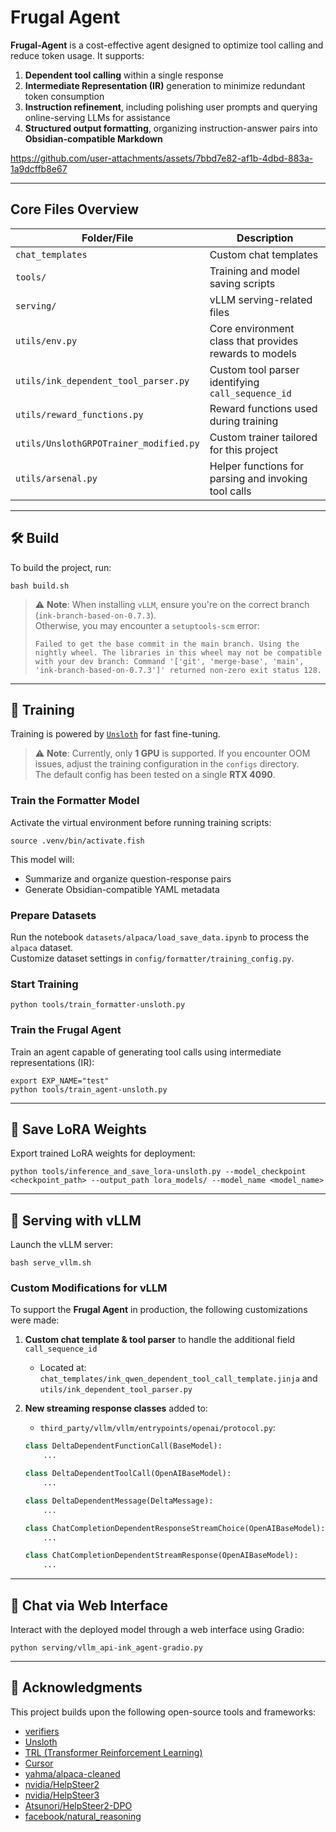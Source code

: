 # Frugal Agent

**Frugal-Agent** is a cost-effective agent designed to optimize tool calling and reduce token usage. It supports:

1. **Dependent tool calling** within a single response  
2. **Intermediate Representation (IR)** generation to minimize redundant token consumption  
3. **Instruction refinement**, including polishing user prompts and querying online-serving LLMs for assistance  
4. **Structured output formatting**, organizing instruction-answer pairs into **Obsidian-compatible Markdown**


https://github.com/user-attachments/assets/7bbd7e82-af1b-4dbd-883a-1a9dcffb8e67


---

## Core Files Overview

| Folder/File | Description |
|-------------|-------------|
| `chat_templates` | Custom chat templates |
| `tools/` | Training and model saving scripts |
| `serving/` | vLLM serving-related files |
| `utils/env.py` | Core environment class that provides rewards to models |
| `utils/ink_dependent_tool_parser.py` | Custom tool parser identifying `call_sequence_id` |
| `utils/reward_functions.py` | Reward functions used during training |
| `utils/UnslothGRPOTrainer_modified.py` | Custom trainer tailored for this project |
| `utils/arsenal.py` | Helper functions for parsing and invoking tool calls |

---

## 🛠️ Build

To build the project, run:

```fish
bash build.sh
```

> ⚠️ **Note**: When installing `vLLM`, ensure you're on the correct branch (`ink-branch-based-on-0.7.3`).  
> Otherwise, you may encounter a `setuptools-scm` error:
>
> ```
> Failed to get the base commit in the main branch. Using the nightly wheel. The libraries in this wheel may not be compatible with your dev branch: Command '['git', 'merge-base', 'main', 'ink-branch-based-on-0.7.3']' returned non-zero exit status 128.
> ```

---

## 🧪 Training

Training is powered by [`Unsloth`](https://github.com/unslothai/unsloth) for fast fine-tuning.

> ⚠️ **Note**: Currently, only **1 GPU** is supported. If you encounter OOM issues, adjust the training configuration in the `configs` directory.  
> The default config has been tested on a single **RTX 4090**.

### Train the Formatter Model

Activate the virtual environment before running training scripts:

```fish
source .venv/bin/activate.fish
```

This model will:
- Summarize and organize question-response pairs  
- Generate Obsidian-compatible YAML metadata  

### Prepare Datasets

Run the notebook `datasets/alpaca/load_save_data.ipynb` to process the `alpaca` dataset.  
Customize dataset settings in `config/formatter/training_config.py`.

### Start Training

```fish
python tools/train_formatter-unsloth.py
```

### Train the Frugal Agent

Train an agent capable of generating tool calls using intermediate representations (IR):

```fish
export EXP_NAME="test"
python tools/train_agent-unsloth.py
```

---

## 💾 Save LoRA Weights

Export trained LoRA weights for deployment:

```fish
python tools/inference_and_save_lora-unsloth.py --model_checkpoint <checkpoint_path> --output_path lora_models/ --model_name <model_name>
```

---

## 🚀 Serving with vLLM

Launch the vLLM server:

```fish
bash serve_vllm.sh
```

### Custom Modifications for vLLM

To support the **Frugal Agent** in production, the following customizations were made:

1. **Custom chat template & tool parser** to handle the additional field `call_sequence_id`  
   - Located at: `chat_templates/ink_qwen_dependent_tool_call_template.jinja` and `utils/ink_dependent_tool_parser.py`

2. **New streaming response classes** added to:  
   - `third_party/vllm/vllm/entrypoints/openai/protocol.py`:
   ```python
   class DeltaDependentFunctionCall(BaseModel):
       ...

   class DeltaDependentToolCall(OpenAIBaseModel):
       ...

   class DeltaDependentMessage(DeltaMessage):
       ...

   class ChatCompletionDependentResponseStreamChoice(OpenAIBaseModel):
       ...

   class ChatCompletionDependentStreamResponse(OpenAIBaseModel):
       ...
   ```

---

## 💬 Chat via Web Interface

Interact with the deployed model through a web interface using Gradio:

```fish
python serving/vllm_api-ink_agent-gradio.py
```

---

## 🙌 Acknowledgments

This project builds upon the following open-source tools and frameworks:

- [verifiers](https://github.com/willccbb/verifiers)
- [Unsloth](https://github.com/unslothai/unsloth)
- [TRL (Transformer Reinforcement Learning)](https://github.com/huggingface/trl)
- [Cursor](https://cursor.sh/)
- [yahma/alpaca-cleaned](https://huggingface.co/datasets/yahma/alpaca-cleaned)
- [nvidia/HelpSteer2](https://huggingface.co/datasets/nvidia/HelpSteer2)
- [nvidia/HelpSteer3](https://huggingface.co/datasets/nvidia/HelpSteer3)
- [Atsunori/HelpSteer2-DPO](https://huggingface.co/datasets/Atsunori/HelpSteer2-DPO)
- [facebook/natural_reasoning](https://huggingface.co/datasets/facebook/natural_reasoning)
